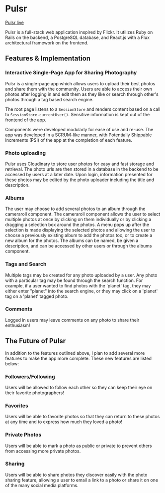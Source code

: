 # Pulsr

[Pulsr live][heroku]

[heroku]: http://pulsr.herokuapp.com

Pulsr is a full-stack web application inspired by Flickr.  It utilizes Ruby on Rails on the backend, a PostgreSQL database, and React.js with a Flux architectural framework on the frontend.  

## Features & Implementation

### Interactive Single-Page App for Sharing Photography

Pulsr is a single-page app which allows users to upload their best photos and share them with the community. Users are able
to access their own photos after logging in and edit them as they like or search through other's photos through a tag based
search engine.

The root page listens to a `SessionStore` and renders content based on a call to `SessionStore.currentUser()`.  Sensitive information is kept out of the frontend of the app.

Components were developed modularly for ease of use and re-use. The app was developed in a SCRUM-like manner, with Potentially Shippable Increments (PSI) of the app at the completion of each feature.


### Photo uploading

  Pulsr uses Cloudinary to store user photos for easy and fast storage and retrieval.  The photo urls are then stored in a database in the backend to be accessed by users at a later date. Upon login, information presented for these photos may be edited by the photo uploader including the title and description.

### Albums

  The user may choose to add several photos to an album through the cameraroll component.  The cameraroll component allows the user to select multiple photos at once by clicking on them individually or by clicking a dragging a selection box around the photos.  A menu pops up after the selection is made displaying the selected photos and allowing the user to choose a previously existing album to add the photos too, or to create a new album for the photos. The albums can be named, be given a description, and can be accessed by other users or through the albums component.


### Tags and Search

  Multiple tags may be created for any photo uploaded by a user.  Any photo with a particular tag may be found through the search function.  For example, if a user wanted to find photos with the 'planet' tag, they may either enter "planet" into the search engine, or they may click on a 'planet' tag on a 'planet' tagged photo.

### Comments

  Logged in users may leave comments on any photo to share their enthusiasm!

## The Future of Pulsr

  In addition to the features outlined above, I plan to add several more features to make the app more complete.  These new features are listed below:

### Followers/Following

  Users will be allowed to follow each other so they can keep their eye on their favorite photographers!

### Favorites

  Users will be able to favorite photos so that they can return to these photos at any time and to express how much they loved a photo!

### Private Photos

  Users will be able to mark a photo as public or private to prevent others from accessing more private photos.

### Sharing

  Users will be able to share photos they discover easily with the photo sharing feature, allowing a user to email a link to a photo or share it on one of the many social media platforms.
